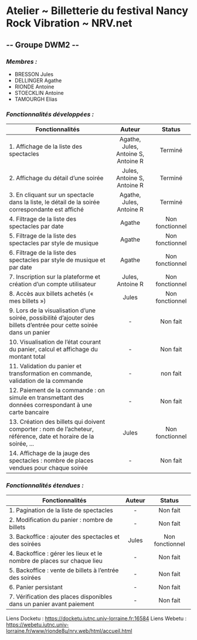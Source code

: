 # Atelier ~ Billetterie du festival Nancy Rock Vibration ~ NRV.net

## -- Groupe DWM2 --

### *Membres :*

- BRESSON Jules
- DELLINGER Agathe
- RIONDE Antoine
- STOECKLIN Antoine
- TAMOURGH Elias

### *Fonctionnalités développées :*
| Fonctionnalités                                                                                                       |               Auteur                |     Status      |
|-----------------------------------------------------------------------------------------------------------------------|:-----------------------------------:|:---------------:|
| 1. Affichage de la liste des spectacles                                                                               | Agathe, Jules, Antoine S, Antoine R |     Terminé     |
| 2. Affichage du détail d’une soirée                                                                                   |     Jules, Antoine S, Antoine R     |     Terminé     |
| 3. En cliquant sur un spectacle dans la liste, le détail de la soirée correspondante est affiché                      |      Agathe, Jules, Antoine R       |     Terminé     |
| 4. Filtrage de la liste des spectacles par date                                                                       |               Agathe                | Non fonctionnel |
| 5. Filtrage de la liste des spectacles par style de musique                                                           |               Agathe                | Non fonctionnel |
| 6. Filtrage de la liste des spectacles par style de musique et par date                                               |               Agathe                | Non fonctionnel |
| 7. Inscription sur la plateforme et création d’un compte utilisateur                                                  |          Jules, Antoine R           | Non fonctionnel |
| 8. Accès aux billets achetés (« mes billets »)                                                                        |                Jules                | Non fonctionnel |
| 9. Lors de la visualisation d’une soirée, possibilité d’ajouter des billets d’entrée pour cette soirée dans un panier |                  -                  |    Non fait     |
| 10. Visualisation de l’état courant du panier, calcul et affichage du montant total                                   |                  -                  |    Non fait     |
| 11. Validation du panier et transformation en commande, validation de la commande                                     |                  -                  |    non fait     |
| 12. Paiement de la commande : on simule en transmettant des données correspondant à une carte bancaire                |                  -                  |    Non fait     |
| 13. Création des billets qui doivent comporter : nom de l’acheteur, référence, date et horaire de la soirée, ...      |                Jules                | Non fonctionnel |
| 14. Affichage de la jauge des spectacles : nombre de places vendues pour chaque soirée                                |                  -                  |    Non fait     |

### *Fonctionnalités étendues :*
| Fonctionnalités                                                        | Auteur |     Status      |
|------------------------------------------------------------------------|:------:|:---------------:|
| 1. Pagination de la liste de spectacles                                |   -    |    Non fait     |
| 2. Modification du panier : nombre de billets                          |   -    |    Non fait     |
| 3. Backoffice : ajouter des spectacles et des soirées                  | Jules  | Non fonctionnel |
| 4. Backoffice : gérer les lieux et le nombre de places sur chaque lieu |   -    |    Non fait     |
| 5. Backoffice : vente de billets à l’entrée des soirées                |   -    |    Non fait     |
| 6. Panier persistant                                                   |   -    |    Non fait     |
| 7. Vérification des places disponibles dans un panier avant paiement   |   -    |    Non fait     |

Liens Docketu : https://docketu.iutnc.univ-lorraine.fr:16584
Liens Webetu : https://webetu.iutnc.univ-lorraine.fr/www/rionde8u/nrv.web/html/accueil.html